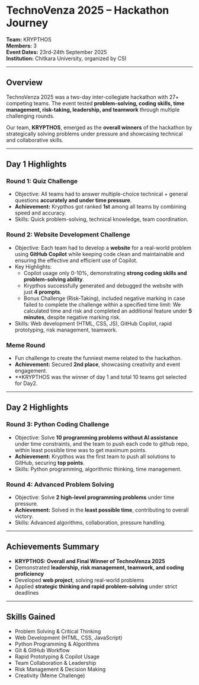 # TechnoVenza 2025 – Hackathon Journey

**Team:** KRYPTHOS  
**Members:** 3  
**Event Dates:** 23rd-24th September 2025  
**Institution:** Chitkara University, organized by CSI  

---

## Overview
TechnoVenza 2025 was a two-day inter-collegiate hackathon with 27+ competing teams. The event tested **problem-solving, coding skills, time management, risk-taking, leadership, and teamwork** through multiple challenging rounds.

Our team, **KRYPTHOS**, emerged as the **overall winners** of the hackathon by strategically solving problems under pressure and showcasing technical and collaborative skills.

---

## Day 1 Highlights

### Round 1: Quiz Challenge
- Objective: All teams had to answer multiple-choice technical + general questions **accurately and under time pressure**.  
- **Achievement:** Krypthos got ranked **1st** among all teams by combining speed and accuracy.  
- Skills: Quick problem-solving, technical knowledge, team coordination.

 ### Round 2: Website Development Challenge
- Objective: Each team had to develop a **website** for a real-world problem using **GitHub Copilot** while keeping code clean and maintainable and ensuring the effective and efficient use of Copilot.  
- Key Highlights:
  - Copilot usage only 0-10%, demonstrating **strong coding skills and problem-solving ability**.  
  - Krypthos successfully generated and debugged the website with just **4 prompts**.  
  - Bonus Challenge (Risk-Taking), included negative marking in case failed to complete the challenge within a specified time limit: We calculated time and risk and completed an additional feature under **5 minutes**, despite negative marking risk.  
- Skills: Web development (HTML, CSS, JS), GitHub Copilot, rapid prototyping, risk management, teamwork.

### Meme Round
- Fun challenge to create the funniest meme related to the hackathon.  
- **Achievement:** Secured **2nd place**, showcasing creativity and event engagement.
- **KRYPTHOS was the winner of day 1 and total 10 teams got selected for Day2.
---

## Day 2 Highlights

### Round 3: Python Coding Challenge
- Objective: Solve **10 programming problems without AI assistance** under time constraints, and the team to push each code to github repo, within least possible time was to get maximum points.  
- **Achievement:** Krypthos was the first team to push all solutions to GitHub, securing **top points**.  
- Skills: Python programming, algorithmic thinking, time management.

### Round 4: Advanced Problem Solving
- Objective: Solve **2 high-level programming problems** under time pressure.  
- **Achievement:** Solved in the **least possible time**, contributing to overall victory.  
- Skills: Advanced algorithms, collaboration, pressure handling.

---

## Achievements Summary
- **KRYPTHOS: Overall and Final Winner of TechnoVenza 2025**  
- Demonstrated **leadership, risk management, teamwork, and coding proficiency**  
- Developed **web project**, solving real-world problems  
- Applied **strategic thinking and rapid problem-solving** under strict deadlines  

---

## Skills Gained
- Problem Solving & Critical Thinking  
- Web Development (HTML, CSS, JavaScript)  
- Python Programming & Algorithms  
- Git & GitHub Workflow  
- Rapid Prototyping & Copilot Usage  
- Team Collaboration & Leadership  
- Risk Management & Decision Making  
- Creativity (Meme Challenge)  

